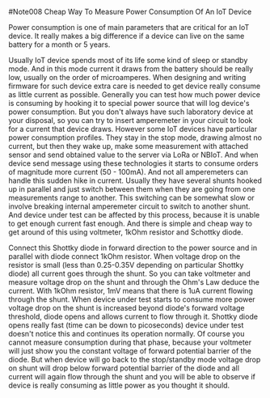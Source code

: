 #Note008 Cheap Way To Measure Power Consumption Of An IoT Device

Power consumption is one of main parameters that are critical for an IoT device.
It really makes a big difference if a device can live on the same battery for a month or 5 years.

Usually IoT device spends most of its life some kind of sleep or standby mode.
And in this mode current it draws from the battery should be really low, usually on the order of microamperes.
When designing and writing firmware for such device extra care is needed to get device really consume as little current as possible.
Generally you can test how much power device is consuming by hooking it to special power source that will log device's power consumption.
But you don't always have such laboratory device at your disposal, so you can try to insert amperemeter in your circuit to look for a current that device draws. However some IoT devices have particular power consumption profiles.
They stay in the stop mode, drawing almost no current, but then they wake up, make some measurement with attached sensor and send obtained value to the server via LoRa or NBIoT. And when device send message using these technologies it starts to consume orders of magnitude more current (50 - 100mA).
And not all amperemeters can handle this sudden hike in current.
Usually they have several shunts hooked up in parallel and just switch between them when they are going from one measurements range to another.
This switching can be somewhat slow or involve breaking internal amperemeter circuit to switch to another shunt.
And device under test can be affected by this process, because it is unable to get enough current fast enough.
And there is simple and cheap way to get around of this using voltmeter, 1kOhm resistor and Schottky diode.



Connect this Shottky diode in forward direction to the power source and in parallel with diode connect 1kOhm resistor.
When voltage drop on the resistor is small (less than 0.25-0.35V depending on particular Shottky diode) all current goes through the shunt.
So you can take voltmeter and measure voltage drop on the shunt and through the Ohm's Law deduce the current.
With 1kOhm resistor, 1mV means that there is 1uA current flowing through the shunt.
When device under test starts to consume more power voltage drop on the shunt is increased beyond diode's forward voltage threshold, diode opens and allows current to flow through it.
Shottky diode opens really fast (time can be down to picoseconds) device under test doesn't notice this and continues its operation normally.
Of course you cannot measure consumption during that phase, because your voltmeter will just show you the constant voltage of forward potential barrier of the diode. But when device will go back to the stop/standby mode voltage drop on shunt will drop below forward potential barrier of the diode and all current will again flow through the shunt and you will be able to observe if device is really consuming as little power as you thought it should.
